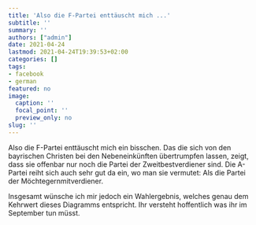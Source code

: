 ```yaml
---
title: 'Also die F-Partei enttäuscht mich ...'
subtitle: ''
summary: ''
authors: ["admin"]
date: 2021-04-24
lastmod: 2021-04-24T19:39:53+02:00
categories: []
tags:
- facebook
- german
featured: no
image:
  caption: ''
  focal_point: ''
  preview_only: no
slug: ''
---
```

Also die F-Partei enttäuscht mich ein bisschen. Das die sich von den bayrischen Christen bei den Nebeneinkünften übertrumpfen lassen, zeigt, dass sie offenbar nur noch die Partei der Zweitbestverdiener sind. Die A-Partei reiht sich auch sehr gut da ein, wo man sie vermutet: Als die Partei der Möchtegernmitverdiener. 

Insgesamt wünsche ich mir jedoch ein Wahlergebnis, welches genau dem Kehrwert dieses Diagramms entspricht. Ihr versteht hoffentlich was ihr im September tun müsst.


